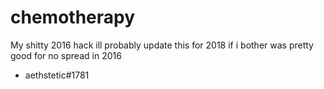 # chemotherapy

My shitty 2016 hack ill probably update this for 2018 if i bother was pretty good for no spread in 2016 

* aethstetic#1781
